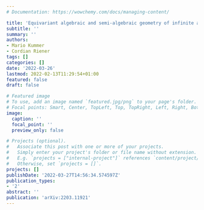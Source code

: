 ```yaml
---
# Documentation: https://wowchemy.com/docs/managing-content/

title: 'Equivariant algebraic and semi-algebraic geometry of infinite affine space'
subtitle: ''
summary: ''
authors:
- Mario Kummer
- Cordian Riener
tags: []
categories: []
date: '2022-03-26'
lastmod: 2022-02-13T11:29:54+01:00
featured: false
draft: false

# Featured image
# To use, add an image named `featured.jpg/png` to your page's folder.
# Focal points: Smart, Center, TopLeft, Top, TopRight, Left, Right, BottomLeft, Bottom, BottomRight.
image:
  caption: ''
  focal_point: ''
  preview_only: false

# Projects (optional).
#   Associate this post with one or more of your projects.
#   Simply enter your project's folder or file name without extension.
#   E.g. `projects = ["internal-project"]` references `content/project/deep-learning/index.md`.
#   Otherwise, set `projects = []`.
projects: []
publishDate: '2022-03-27T14:56:34.574597Z'
publication_types:
- '2'
abstract: ''
publication: 'arXiv:2203.11921'
---
```


